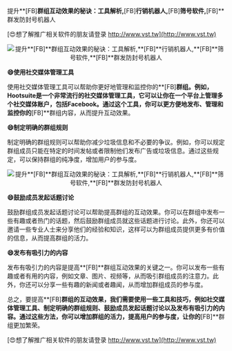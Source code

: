 提升**[FB]**群组互动效果的秘诀：工具解析,**[FB]**行销机器人,**[FB]**筛号软件,**[FB]**群发防封号机器人

[😍想了解推广相关软件的朋友请登录 http://www.vst.tw](http://www.vst.tw)

 <center><img src="https://vst.tw/MP4/tuiguang/png/4.png" alt="提升**[FB]**群组互动效果的秘诀：工具解析,**[FB]**行销机器人,**[FB]**筛号软件,**[FB]**群发防封号机器人"></center>

**😄使用社交媒体管理工具**

使用社交媒体管理工具可以帮助你更好地管理和监控你的**[FB]**群组。例如，Hootsuite是一个非常流行的社交媒体管理工具，它可以让你在一个平台上管理多个社交媒体账户，包括Facebook。通过这个工具，你可以更方便地发布、管理和监控你的**[FB]**群组内容，从而提升互动效果。

**😄制定明确的群组规则**

制定明确的群组规则可以帮助你减少垃圾信息和不必要的争议。例如，你可以规定群组成员只能在特定的时间发帖或者限制他们发布广告或垃圾信息。通过这些规定，可以保持群组的纯净度，增加用户的参与度。

 <center><img src="https://vst.tw/MP4/tuiguang/png/8.png" alt="提升**[FB]**群组互动效果的秘诀：工具解析,**[FB]**行销机器人,**[FB]**筛号软件,**[FB]**群发防封号机器人"></center>

**😄鼓励成员发起话题讨论**

鼓励群组成员发起话题讨论可以帮助提高群组的互动效果。你可以在群组中发布一些有趣或者热门的话题，然后鼓励群组成员就这些话题进行讨论。此外，你还可以邀请一些专业人士来分享他们的经验和知识，这样可以为群组成员提供更多有价值的信息，从而提高群组的活力。

**😄发布有吸引力的内容**

发布有吸引力的内容是提高**[FB]**群组互动效果的关键之一。你可以发布一些有趣或者有用的内容，例如文章、图片、视频等，从而吸引群组成员的注意力。此外，你还可以分享一些有趣的新闻或者趣闻，从而增加群组成员的参与度。

总之，要提高**[FB]**群组的互动效果，我们需要使用一些工具和技巧，例如社交媒体管理工具、制定明确的群组规则、鼓励成员发起话题讨论以及发布有吸引力的内容。通过这些方法，你可以增加群组的活力，提高用户的参与度，让你的**[FB]**群组更加繁荣。

[😍想了解推广相关软件的朋友请登录 http://www.vst.tw](http://www.vst.tw)



